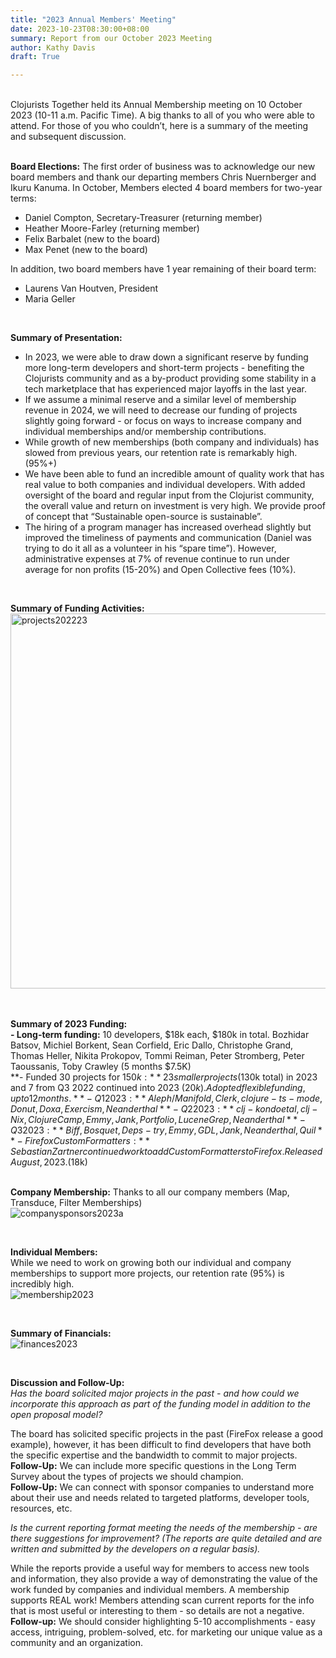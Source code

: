 ```yaml
---
title: "2023 Annual Members' Meeting"
date: 2023-10-23T08:30:00+08:00
summary: Report from our October 2023 Meeting
author: Kathy Davis
draft: True

---  
```

<br>
Clojurists Together held its Annual Membership meeting on 10 October 2023 (10-11 a.m. Pacific Time). A big thanks to all of you who were able to attend. For those of you who couldn’t, here is a summary of the meeting and subsequent discussion.<br>     
<br>  


**Board Elections:** The first order of business was to acknowledge our new board members and thank our departing members Chris Nuernberger and Ikuru Kanuma. 
In October, Members elected 4 board members for two-year terms:  
- Daniel Compton, Secretary-Treasurer (returning member)
- Heather Moore-Farley (returning member)
- Felix Barbalet (new to the board)
- Max Penet (new to the board)  

In addition, two board members have 1 year remaining of their board term:  
- Laurens Van Houtven, President
- Maria Geller
<br>


**Summary of Presentation:**
- In 2023, we were able to draw down a significant reserve by funding more long-term developers and short-term projects - benefiting the Clojurists community and as a by-product providing some stability in a tech marketplace that has experienced major layoffs in the last year.
- If we assume a minimal reserve and a similar level of membership revenue in 2024, we will need to decrease our funding of projects slightly  going forward - or focus on ways to increase company and individual memberships and/or membership contributions. 
- While growth of new memberships (both company and individuals) has slowed from previous years, our retention rate is remarkably high. (95%+)  
- We have been able to fund an incredible amount of quality work that has real value to both companies and individual developers. With added oversight of the board and regular input from the Clojurist community, the overall value and return on investment is very high. We provide proof of concept that “Sustainable open-source is sustainable”.  
- The hiring of a program manager has increased overhead slightly but improved the timeliness of payments and communication (Daniel was trying to do it all as a volunteer in his “spare time”). However, administrative expenses at 7% of revenue continue to run under average for non profits (15-20%) and Open Collective fees (10%).
<br>  


**Summary of Funding Activities:**  
<img width="600" alt="projects202223" src="https://github.com/clojurists-together/clojuriststogether.org/assets/14980147/10045d85-62dc-4c37-b2b5-53425a491ace">
<br>  
<br>


**Summary of 2023 Funding:**  
**- Long-term funding:** 10 developers, $18k each, $180k in total.
Bozhidar Batsov, Michiel Borkent, Sean Corfield, Eric Dallo, Christophe Grand, Thomas Heller, Nikita Prokopov, Tommi Reiman, Peter Stromberg, Peter Taoussanis, Toby Crawley (5 months $7.5K)  
**- Funded 30 projects for $150k:** 23 smaller projects ($130k total) in 2023 and 7 from Q3 2022 continued into 2023 ($20k). Adopted flexible funding, up to 12 months.  
**- Q1 2023:** Aleph/Manifold, Clerk, clojure-ts-mode, Donut, Doxa, Exercism, Neanderthal  
**- Q2 2023:** clj-kondo et al, clj-Nix, Clojure Camp, Emmy, Jank, Portfolio, Lucene Grep, Neanderthal  
**- Q3 2023:** Biff, Bosquet, Deps-try, Emmy, GDL, Jank , Neanderthal, Quil  
**- Firefox Custom Formatters:** Sebastian Zartner continued work to add Custom Formatters to Firefox. Released August, 2023. ($18k)  
<br>  


**Company Membership:**
Thanks to all our company members (Map, Transduce, Filter Memberships)  
![companysponsors2023a](https://github.com/clojurists-together/clojuriststogether.org/assets/14980147/3e9ccdea-cdd5-4848-b70e-996949a35ebe)

<br>


**Individual Members:**  
While we need to work on growing both our individual and company memberships to support more projects, our retention rate (95%) is incredibly high.  
![membership2023](https://github.com/clojurists-together/clojuriststogether.org/assets/14980147/84360755-c046-4836-8a5f-9319495acb58)

<br>


**Summary of Financials:**  
![finances2023](https://github.com/clojurists-together/clojuriststogether.org/assets/14980147/ada062bd-4812-4186-ae63-35a2d242db9b)


<br>


**Discussion and Follow-Up:**  
*Has the board solicited major projects in the past - and how could we incorporate this approach as part of the funding model in addition to the open proposal model?*  

The board has solicited specific projects in the past (FireFox release a good example), however, it has been difficult to find developers that have both the specific expertise and the bandwidth to commit to major projects.  
**Follow-Up:** We can include more specific questions in the Long Term Survey about the types of projects we should champion.  
**Follow-Up:** We can connect with sponsor companies to understand more about their use and needs related to targeted platforms, developer tools, resources, etc.  <br>



*Is the current reporting format meeting the needs of the membership - are there suggestions for improvement? (The reports are quite detailed and are written and submitted by the developers on a regular basis).*  

While the reports provide a useful way for members to access new tools and information, they also provide a way of demonstrating the value of the work funded by companies and individual members. A membership supports REAL work!
Members attending scan current reports for the info that is most useful or interesting to them - so details are not a negative.  
**Follow-up:** We should consider highlighting 5-10 accomplishments - easy access, intriguing, problem-solved, etc. for marketing our unique value as a community and an organization. 






